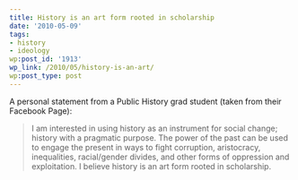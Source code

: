 ```yaml
---
title: History is an art form rooted in scholarship
date: '2010-05-09'
tags:
- history
- ideology
wp:post_id: '1913'
wp_link: /2010/05/history-is-an-art/
wp:post_type: post
---
```


A personal statement from a Public History grad student (taken from their Facebook Page):

> I am interested in using history as an instrument for social change; history with a pragmatic purpose. The power of the past can be used to engage the present in ways to fight corruption, aristocracy, inequalities, racial/gender divides, and other forms of oppression and exploitation. I believe history is an art form rooted in scholarship.
